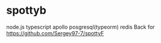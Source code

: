 # spottyb
node.js typescript apollo posgresql(typeorm) redis
Back for https://github.com/Sergey97-7/spottyF
